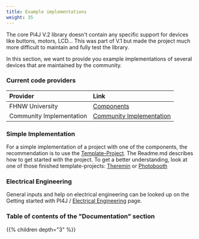 ```yaml
---
title: Example implementations
weight: 35
---
```


The core Pi4J V.2 library doesn't contain any specific support for devices like buttons, motors, LCD... This was part of 
V.1 but made the project much more difficult to maintain and fully test the library.

In this section, we want to provide you example implementations of several devices that are maintained by the community.

### Current code providers

| Provider                 | Link              |
|:-------------------------| :---              |
| FHNW University          | [Components](/examples/components) |
| Community Implementation | [Community Implementation](/examples/communityimplementation) |

### Simple Implementation

For a simple implementation of a project with one of the components, the recommendation is to use the [Template-Project](https://github.com/Pi4J/pi4j-template-javafx).
The Readme.md describes how to get started with the project.
To get a better understanding, look at one of those finished template-projects: [Theremin](https://github.com/DieterHolz/RaspPiTheremin) or [Photobooth](https://github.com/DieterHolz/PhotoBooth)

### Electrical Engineering
General inputs and help on electrical engineering can be looked up on the Getting started with PI4J / [Electrical Engineering](/getting-started/electricalengeneering/) page.

### Table of contents of the "Documentation" section

{{% children depth="3" %}}
